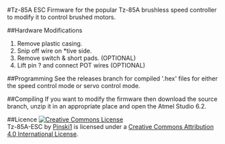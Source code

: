 #Tz-85A ESC
Firmware for the popular Tz-85A brushless speed controller to modify it to control brushed motors.

##Hardware Modifications

1. Remove plastic casing.
2. Snip off wire on *tive side.
3. Remove switch & short pads. (OPTIONAL)
4. Lift pin ? and connect POT wires (OPTIONAL)

##Programming
See the releases branch for compiled '.hex' files for either the speed control mode or servo control mode.

<!-- how to program with AVR dude -->

##Compiling
If you want to modify the firmware then download the source branch, unzip it in an appropriate place and open the Atmel Studio 6.2.


##Licence
<a rel="license" href="http://creativecommons.org/licenses/by/4.0/"><img alt="Creative Commons License" style="border-width:0" src="https://i.creativecommons.org/l/by/4.0/88x31.png" /></a><br /><span xmlns:dct="http://purl.org/dc/terms/" property="dct:title">Tz-85A-ESC</span> by <a xmlns:cc="http://creativecommons.org/ns#" href="https://github.com/pinski1/Tz-85A-ESC" property="cc:attributionName" rel="cc:attributionURL">Pinski1</a> is licensed under a <a rel="license" href="http://creativecommons.org/licenses/by/4.0/">Creative Commons Attribution 4.0 International License</a>.